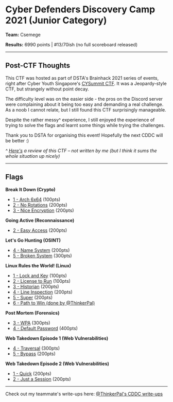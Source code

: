 # Cyber Defenders Discovery Camp 2021 (Junior Category)

**Team:** Csemege 

**Results:** 6990 points | #13/70ish (no full scoreboard released)

---

## Post-CTF Thoughts

This CTF was hosted as part of DSTA's Brainhack 2021 series of events, right after Cyber Youth Singapore's [CYSummit CTF](/CYS%202021). It was a Jeopardy-style CTF, but strangely without point decay.

The difficulty level was on the easier side - the pros on the Discord server were complaining about it being too easy and demanding a real challenge. As a noob I cannot relate, but I still found this CTF surprisingly manageable.

Despite the rather messy^ experience, I still enjoyed the experience of trying to solve the flags and learnt some things while trying the challenges.

Thank you to DSTA for organising this event! Hopefully the next CDDC will be better :)

*^ [Here's](https://www.notion.so/CDDC21-Review-f239e9f81a32434f8e7af3053c9c74e8) a review of this CTF – not written by me (but I think it sums the whole situation up nicely)*

---

## Flags

**Break It Down (Crypto)**
* [1 - Arch 6x64](Break%20It%20Down/1%20-%20Arch%206x64) (100pts)
* [2 - No Rotations](Break%20It%20Down/2%20-%20No%20Rotations) (200pts)
* [3 - Nice Encryption](Break%20It%20Down/3%20-%20Nice%20Encryption) (200pts)

**Going Active (Reconnaissance)**
* [2 - Easy Access](Going%20Active/2%20-%20Easy%20Access) (200pts)

**Let's Go Hunting (OSINT)**
* [4 - Name System](Let's%20Go%20Hunting/4%20-%20Name%20System) (200pts)
* [5 - Broken System](Let's%20Go%20Hunting/5%20-%20Broken%20System) (300pts)

**Linux Rules the World! (Linux)**
* [1 - Lock and Key](Linux%20Rules%20the%20World!/1%20-%20Lock%20and%20Key) (100pts)
* [2 - License to Run](Linux%20Rules%20the%20World!/2%20-%20License%20to%20Run) (100pts)
* [3 - Historian](Linux%20Rules%20the%20World!/3%20-%20Historian) (200pts)
* [4 - Line Inspection](Linux%20Rules%20the%20World!/4%20-%20Line%20Inspection) (200pts)
* [5 - Super](Linux%20Rules%20the%20World!/5%20-%20Super) (200pts)
* [6 - Path to Win (done by @ThinkerPal)](https://github.com/ThinkerPal/CTF-Writeups/tree/master/2021-02-CDDC/Linux%20Rules%20the%20World/6%20-%20Path%20to%20Win)

**Post Mortem (Forensics)**
* [3 - WPA](Post%20Mortem/3%20-%20WPA) (300pts)
* [4 - Default Password](Post%20Mortem/4%20-%20Default%20Password) (400pts)

**Web Takedown Episode 1 (Web Vulnerabilities)**
* [4 - Traversal](Web%20Takedown%20Episode%201/4%20-%20Traversal) (300pts)
* [5 - Bypass](Web%20Takedown%20Episode%201/) (200pts)

**Web Takedown Episode 2 (Web Vulnerabilities)**
* [1 - Quick](Web%20Takedown%20Episode%202/1%20-%20Quick) (200pts)
* [2 - Just a Session](Web%20Takedown%20Episode%202/2%20-%20Just%20a%20Session) (200pts)

---

Check out my teammate's write-ups here: [@ThinkerPal's CDDC write-ups](https://github.com/ThinkerPal/CTF-Writeups/tree/master/2021-02-CDDC)
